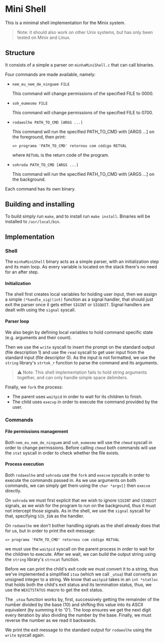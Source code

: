 # Mini Shell

This is a minimal shell implementation for the Minix system.

> Note: it should also work on other Unix systems, but has only been tested on
> Minix and Linux.

## Structure

It consists of a simple a parser on `minhaMiniShell.c` that can call binaries.

Four commands are made available, namely:

- `nem_eu_nem_de_ninguem FILE`

    This command will change permissions of the specified FILE to 0000.

- `soh_eumesmo FILE`

    This command will change permissions of the specified FILE to 0700.

- `rodaeolhe PATH_TO_CMD [ARGS ...]`

    This command will run the specified PATH_TO_CMD with [ARGS ...] on the
    foreground, then print:

    ```raw
    => programa 'PATH_TO_CMD' retornou com código RETVAL
    ```

    where `RETVAL` is the return code of the program.

- `sohroda PATH_TO_CMD [ARGS ...]`

    This command will run the specified PATH_TO_CMD with [ARGS ...] on the
    background.

Each command has its own binary.

## Building and installing

To build simply run `make`, and to install run `make install`.
Binaries will be installed to `/usr/local/bin`.

## Implementation

### Shell

The `minhaMiniShell` binary acts as a simple parser, with an initialization
step and its main loop.
As every variable is located on the stack there's no need for an after step.

#### Initialization

The shell first creates local variables for holding user input, then we assign
a simple `(*handle_sig)(int)` function as a signal handler, that should just
exit the parser once it gets either `SIGINT` or `SIGQUIT`.
Signal handlers are dealt with using the `signal` syscall.

#### Parser loop

We also begin by defining local variables to hold command specific state (e.g.
arguments and their count).

Then we use the `write` syscall to insert the prompt on the standard output
(file description 1) and use the `read` syscall to get user input from the
standard input (file descriptor 0).
As the input is not formatted, we use the `string` library's `strtok_r`
function to parse the command and its arguments.

> ⚠️  Note: This shell implementation fails to hold string arguments together,
> and can only handle simple space delimiters.

Finally, we `fork` the process:
- The parent uses `waitpid` in order to wait for its children to finish.
- The child uses `execvp` in order to execute the command provided by the user.

### Commands

#### File permissions management

Both `nem_eu_nem_de_ninguem` and `soh_eumesmo` will use the `chmod` syscall
in order to change permissions.
Before calling `chmod` both commands will use the `stat` syscall in order to
check whether the file exists.

#### Process execution

Both `rodaeolhe` and `sohroda` use the `fork` and `execve` syscalls in order to
execute the commands passed in.
As we use arguments on both commands, we can simply get them using the
`char *argv[]` then `execve` directly.

On `sohroda` we must first explicit that we wish to ignore `SIGINT` and
`SIGQUIT` signals, as we wish for the program to run on the background, thus it
must not intercept those signals.
As in the shell, we use the `signal` syscall for that, specifying `SIG_IGN` as
the handler.

On `rodaeolhe` we don't bother handling signals as the shell already does that
for us, but in order to print the exit message:

```raw
=> programa 'PATH_TO_CMD' retornou com código RETVAL
```

we must use the `waitpid` syscall on the parent process in order to wait for
the children to execute.
After we wait, we can build the output string using the `string` library's
`strncat` function.

Before we can print the child's exit code we must convert it to a string,
thus we've implemented a simplified `itoa` (which we call `_utoa`) that
converts an unsigned integer to a string.
We know that `waitpid` takes in an `int *statloc` that holds both the child's
exit status and its termination status, thus, we use the `WEXITSTATUS` macro
to get the exit status.

The `_utoa` function works by, first, successively getting the remainder of the
number divided by the base (10) and shifting this value into its ASCII
equivalent (by summing it to '0').
The loop ensures we get the next digit every iteration by also dividing the
number by the base.
Finally, we must reverse the number as we read it backwards.

We print the exit message to the standard output for `rodaeolhe` using the
`write` syscall again.
